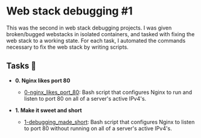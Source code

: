 # Web stack debugging #1

This was the second in web stack debugging projects.
I was given broken/bugged webstacks in isolated containers,
and tasked with fixing the web stack to a working state. For each
task, I automated the commands necessary to fix the
web stack by writing scripts.

## Tasks :page_with_curl:

* **0. Nginx likes port 80**
  * [0-nginx_likes_port_80](./0-nginx_likes_port_80): Bash script that
  configures Nginx to run and listen to port 80 on all of a server's active IPv4's.

* **1. Make it sweet and short**
  * [1-debugging_made_short](./1-debugging_made_short): Bash script that
  configures Nginx to listen to port 80 without running on all of a server's
  active IPv4's.
